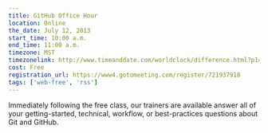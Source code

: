 ```yaml
---
title: GitHub Office Hour
location: Online
the_date: July 12, 2013
start_time: 10:00 a.m.
end_time: 11:00 a.m.
timezone: MST
timezonelink: http://www.timeanddate.com/worldclock/difference.html?p1=75
cost: Free
registration_url: https://www4.gotomeeting.com/register/721937918
tags: ['web-free', 'rss']
---
```


Immediately following the free class, our trainers are available answer all of your getting-started, technical, workflow, or best-practices questions about Git and GitHub.

